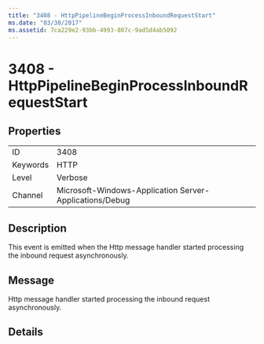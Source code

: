 ```yaml
---
title: "3408 - HttpPipelineBeginProcessInboundRequestStart"
ms.date: "03/30/2017"
ms.assetid: 7ca229e2-93bb-4993-807c-9ad5d4ab5092
---
```

# 3408 - HttpPipelineBeginProcessInboundRequestStart
## Properties  
  
|||  
|-|-|  
|ID|3408|  
|Keywords|HTTP|  
|Level|Verbose|  
|Channel|Microsoft-Windows-Application Server-Applications/Debug|  
  
## Description  
 This event is emitted when the Http message handler started processing the inbound request asynchronously.  
  
## Message  
 Http message handler started processing the inbound request asynchronously.  
  
## Details
